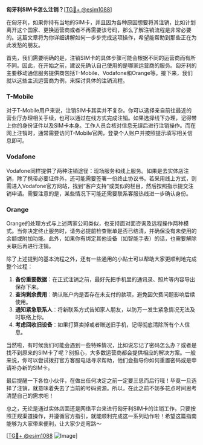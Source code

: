 **匈牙利SIM卡怎么注销？**[[TG💪+ @esim1088](https://t.me/s/esim1088)]

在匈牙利，如果你持有当地的SIM卡，并且因为各种原因想要将其注销，比如计划离开这个国家、更换运营商或者不再需要该号码，那么了解注销流程是非常必要的。这篇文章将为你详细讲解如何一步步完成这项操作，希望能帮助到那些正在为此发愁的朋友。

首先，我们需要明确的是，注销SIM卡的具体步骤可能会根据不同的运营商而有所不同。因此，在开始之前，建议先确认自己使用的是哪家运营商的服务。匈牙利的主要移动通信服务提供商包括T-Mobile、Vodafone和Orange等。接下来，我们就以这些主流运营商为例，来探讨具体的注销流程。

### T-Mobile

对于T-Mobile用户来说，注销SIM卡其实并不复杂。你可以选择亲自前往最近的营业厅办理相关手续，也可以通过在线方式完成注销。如果选择线下办理，记得带上你的身份证件以及SIM卡本身。工作人员会核对信息无误后进行注销操作。而在网上注销时，通常需要访问T-Mobile官网，登录个人账户并按照提示填写相关信息即可。

### Vodafone

Vodafone同样提供了两种注销途径：现场服务和线上服务。如果是去实体店注销，除了携带必要证件外，还可能需要签署一份终止协议书。若采用线上方式，则需进入Vodafone官方网站，找到“客户支持”或类似的栏目，然后按照指示提交注销申请。需要注意的是，某些情况下可能还需要联系客服热线进一步确认身份。

### Orange

Orange的处理方式与上述两家公司类似，也支持面对面咨询及远程操作两种模式。当你决定终止服务时，请务必提前检查账单是否已结清，并确保没有未使用的余额或附加功能。此外，如果你有绑定其他设备（如智能手表）的话，也需要解除关联后再进行注销。

除了上述提到的基本流程之外，还有一些通用的小贴士可以帮助大家更顺利地完成整个过程：

1. **备份重要数据**：在正式注销之前，最好先把手机里的通讯录、照片等内容导出保存下来。
2. **查询剩余费用**：确认账户内是否存在未支付的款项，避免因欠费问题影响后续使用。
3. **通知紧急联系人**：将新联系方式告知家人朋友，以防万一发生紧急情况无法及时联络上你。
4. **考虑回收旧设备**：如果打算卖掉或者赠送旧手机，记得彻底清除所有个人信息。

当然啦，有时候我们可能会遇到一些特殊情况，比如说忘记了密码怎么办？或者是找不到原来的SIM卡了呢？别担心，大多数运营商都会提供相应的解决方案。一般来说，你可以尝试拨打官方客服电话寻求帮助，他们会指导你如何重置密码或是申请补办新的SIM卡。

最后提醒一下各位小伙伴，在做出任何决定之前一定要三思而后行哦！毕竟一旦选择了注销，就意味着失去了当前的号码资源。所以，在此之前不妨多花点时间思考清楚自己的需求吧！

总之，无论是通过实体店面还是网络平台来进行匈牙利SIM卡的注销工作，只要按照正规渠道操作，并遵循官方指引，就能顺利完成这一系列动作啦！希望这篇指南能够为大家带来便利，让大家少走弯路～

[[TG💪+ @esim1088](https://t.me/s/esim1088) ![Image](https://i.postimg.cc/4NQfJmqS/Snipaste-2025-05-13-00-14-12.png)]